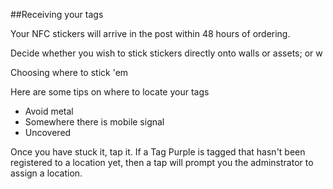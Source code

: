 ##Receiving your tags

Your NFC stickers will arrive in the post within 48 hours of ordering.

Decide whether you wish to stick stickers directly onto walls or assets; or w

Choosing where to stick 'em

Here are some tips on where to locate your tags
- Avoid metal
- Somewhere there is mobile signal
- Uncovered

Once you have stuck it, tap it.
If a Tag Purple is tagged that hasn't been registered to a location yet, then a tap will prompt you the adminstrator to assign a location.
<!--stackedit_data:
eyJoaXN0b3J5IjpbMTEzMTk1NDUzNiwtNDQzNzQ0MDYwXX0=
-->